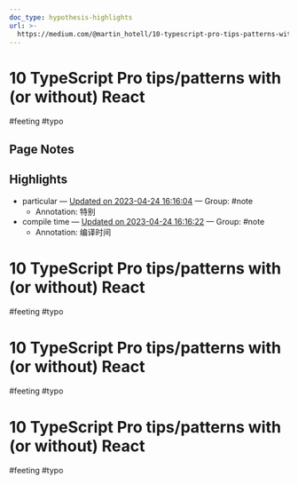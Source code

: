 ```yaml
---
doc_type: hypothesis-highlights
url: >-
  https://medium.com/@martin_hotell/10-typescript-pro-tips-patterns-with-or-without-react-5799488d6680
---
```

# 10 TypeScript Pro tips/patterns with (or without) React

#feeting #typo
## Page Notes
## Highlights
- particular — [Updated on 2023-04-24 16:16:04](https://hyp.is/QaLFeuJ4Ee2hLZMw5PzAGA/medium.com/@martin_hotell/10-typescript-pro-tips-patterns-with-or-without-react-5799488d6680) — Group: #note
    - Annotation: 特别
- compile time — [Updated on 2023-04-24 16:16:22](https://hyp.is/TG8cLuJ4Ee2QlQcpGsiUMQ/medium.com/@martin_hotell/10-typescript-pro-tips-patterns-with-or-without-react-5799488d6680) — Group: #note
    - Annotation: 编译时间



# 10 TypeScript Pro tips/patterns with (or without) React

#feeting #typo
# 10 TypeScript Pro tips/patterns with (or without) React

#feeting #typo
# 10 TypeScript Pro tips/patterns with (or without) React

#feeting #typo
